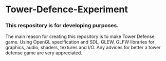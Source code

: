# Tower-Defence-Experiment

### This respository is for developing purposes.

The main reason for creating this repository is to make Tower Defense game. Using OpenGL specification and SDL, GLEW, GLFW libraries for graphics, audio, shaders, textures and I/O. Any advices for better a tower defense game are very appreciated.
